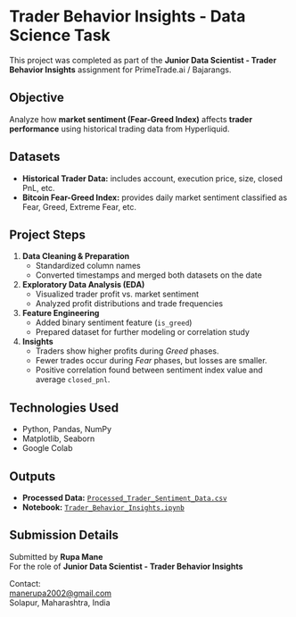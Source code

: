 # Trader Behavior Insights - Data Science Task

This project was completed as part of the **Junior Data Scientist - Trader Behavior Insights** assignment for PrimeTrade.ai / Bajarangs.

## Objective
Analyze how **market sentiment (Fear-Greed Index)** affects **trader performance** using historical trading data from Hyperliquid.

## Datasets
- **Historical Trader Data:** includes account, execution price, size, closed PnL, etc.
- **Bitcoin Fear-Greed Index:** provides daily market sentiment classified as Fear, Greed, Extreme Fear, etc.

## Project Steps
1. **Data Cleaning & Preparation**
   - Standardized column names
   - Converted timestamps and merged both datasets on the date
2. **Exploratory Data Analysis (EDA)**
   - Visualized trader profit vs. market sentiment
   - Analyzed profit distributions and trade frequencies
3. **Feature Engineering**
   - Added binary sentiment feature (`is_greed`)
   - Prepared dataset for further modeling or correlation study
4. **Insights**
   - Traders show higher profits during *Greed* phases.
   - Fewer trades occur during *Fear* phases, but losses are smaller.
   - Positive correlation found between sentiment index value and average `closed_pnl`.

## Technologies Used
- Python, Pandas, NumPy
- Matplotlib, Seaborn
- Google Colab

## Outputs
- **Processed Data:** [`Processed_Trader_Sentiment_Data.csv`](./Processed_Trader_Sentiment_Data.csv)
- **Notebook:** [`Trader_Behavior_Insights.ipynb`](./Trader_Behavior_Insights.ipynb)

## Submission Details
Submitted by **Rupa Mane**  
For the role of **Junior Data Scientist - Trader Behavior Insights**

Contact:  
manerupa2002@gmail.com  
Solapur, Maharashtra, India
